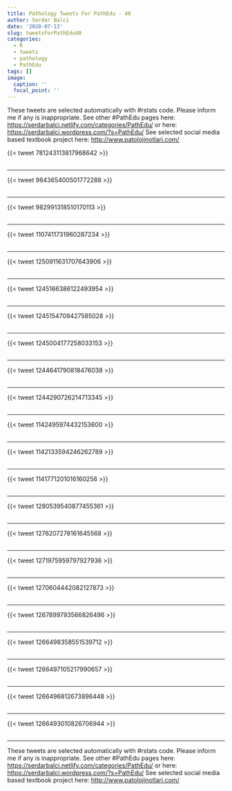 ```yaml
---
title: Pathology Tweets For PathEdu - 40
author: Serdar Balci
date: '2020-07-13'
slug: tweetsForPathEdu40
categories:
  - R
  - tweets
  - pathology
  - PathEdu
tags: []
image:
  caption: ''
  focal_point: ''
---
```



These tweets are selected automatically with #rstats code. Please inform me if any is inappropriate.
See other #PathEdu pages here: https://serdarbalci.netlify.com/categories/PathEdu/  or here: https://serdarbalci.wordpress.com/?s=PathEdu/ 
See selected social media based textbook project here: http://www.patolojinotlari.com/

{{< tweet 781243113817968642 >}}
<br>
<br>
<hr>
{{< tweet 984365400501772288 >}}
<br>
<br>
<hr>
{{< tweet 982991318510170113 >}}
<br>
<br>
<hr>
{{< tweet 1107411731960287234 >}}
<br>
<br>
<hr>
{{< tweet 1250911631707643906 >}}
<br>
<br>
<hr>
{{< tweet 1245166386122493954 >}}
<br>
<br>
<hr>
{{< tweet 1245154709427585028 >}}
<br>
<br>
<hr>
{{< tweet 1245004177258033153 >}}
<br>
<br>
<hr>
{{< tweet 1244641790818476038 >}}
<br>
<br>
<hr>
{{< tweet 1244290726214713345 >}}
<br>
<br>
<hr>
{{< tweet 1142495974432153600 >}}
<br>
<br>
<hr>
{{< tweet 1142133594246262789 >}}
<br>
<br>
<hr>
{{< tweet 1141771201016160256 >}}
<br>
<br>
<hr>
{{< tweet 1280539540877455361 >}}
<br>
<br>
<hr>
{{< tweet 1276207278161645568 >}}
<br>
<br>
<hr>
{{< tweet 1271975959797927936 >}}
<br>
<br>
<hr>
{{< tweet 1270604442082127873 >}}
<br>
<br>
<hr>
{{< tweet 1267899793566826496 >}}
<br>
<br>
<hr>
{{< tweet 1266498358551539712 >}}
<br>
<br>
<hr>
{{< tweet 1266497105217990657 >}}
<br>
<br>
<hr>
{{< tweet 1266496812673896448 >}}
<br>
<br>
<hr>
{{< tweet 1266493010826706944 >}}
<br>
<br>
<hr>


These tweets are selected automatically with #rstats code. Please inform me if any is inappropriate.
See other #PathEdu pages here: https://serdarbalci.netlify.com/categories/PathEdu/  or here: https://serdarbalci.wordpress.com/?s=PathEdu/ 
See selected social media based textbook project here: http://www.patolojinotlari.com/
